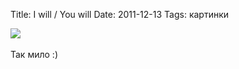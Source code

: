 Title: I will / You will
Date: 2011-12-13
Tags: картинки

<div class="text"><img src="http://dl.dropbox.com/u/140528/site/i-will-you-will.jpg" /><br /><br />
Так мило :)</div>